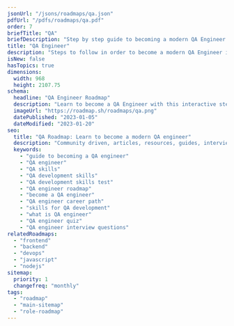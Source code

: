 ```yaml
---
jsonUrl: "/jsons/roadmaps/qa.json"
pdfUrl: "/pdfs/roadmaps/qa.pdf"
order: 7
briefTitle: "QA"
briefDescription: "Step by step guide to becoming a modern QA Engineer in 2023"
title: "QA Engineer"
description: "Steps to follow in order to become a modern QA Engineer in 2023"
isNew: false
hasTopics: true
dimensions:
  width: 968
  height: 2107.75
schema:
  headline: "QA Engineer Roadmap"
  description: "Learn to become a QA Engineer with this interactive step by step guide in 2023. We also have resources and short descriptions attached to the roadmap items so you can get everything you want to learn in one place."
  imageUrl: "https://roadmap.sh/roadmaps/qa.png"
  datePublished: "2023-01-05"
  dateModified: "2023-01-20"
seo:
  title: "QA Roadmap: Learn to become a modern QA engineer"
  description: "Community driven, articles, resources, guides, interview questions, quizzes for modern QA development. Learn to become a modern QA engineer by following the steps, skills, resources and guides listed in this roadmap."
  keywords:
    - "guide to becoming a QA engineer"
    - "QA engineer"
    - "QA skills"
    - "QA development skills"
    - "QA development skills test"
    - "QA engineer roadmap"
    - "become a QA engineer"
    - "QA engineer career path"
    - "skills for QA development"
    - "what is QA engineer"
    - "QA engineer quiz"
    - "QA engineer interview questions"
relatedRoadmaps:
  - "frontend"
  - "backend"
  - "devops"
  - "javascript"
  - "nodejs"
sitemap:
  priority: 1
  changefreq: "monthly"
tags:
  - "roadmap"
  - "main-sitemap"
  - "role-roadmap"
---
```


